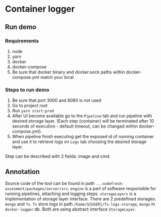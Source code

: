 # Container logger
## Run demo

### Requirements
1. node
2. yarn
3. docker
4. docker-compose
5. Be sure that docker binary and docker.sock paths within docker-compose.yml match your local

### Steps to run demo
1. Be sure that port 3000 and 8080 is not used
1. Go to project root
2. Run `yarn start:prod`
3. After UI become available go to the `Pipeline` tab and run pipeline with desired storage layer. (Each step (container) will be terminated after 10 seconds of execution - default timeout, can be changed within docker-compose.yml).
4. When pipeline finish executing get the exposed id of running container and use it to retrieve logs on `Logs` tab choosing the desired storage layer.


Step can be described with 2 fields: image and cmd.

## Annotation

Source code of the tool can be found in path `...codefresh-assesment/packages/server/src`.
`engine` is a part of software responsible for running pipelines, attaching and logging steps.
`storageLayers` is a implementation of storage layer interface. There are 2 predefined storages: `mongo` and `fs`.
`fs` store logs in path `/home/${USER}/fs-logs-storage`,  `mongo` in `docker-logger` db. Both are using abstract interface `StorageLayer`.
